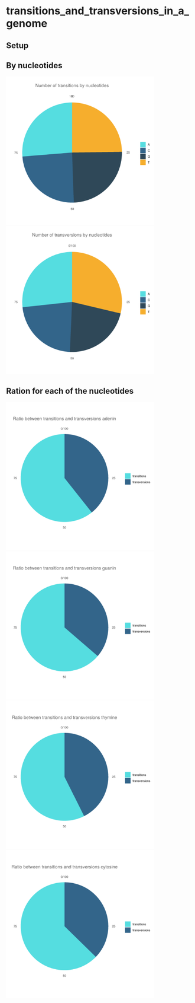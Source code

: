 # transitions_and_transversions_in_a_genome
## Setup

## By nucleotides 

<p float="left">
  <img src="https://github.com/lavakin/transitions_and_transversions_in_a_genome/blob/main/charts/transition_nucl.png" alt="transitions" width="400"/>
  <img src="https://github.com/lavakin/transitions_and_transversions_in_a_genome/blob/main/charts/transversion_nucl.png" alt="transversions" width="400"/>
</p>


## Ration for each of the nucleotides ##


<p float="left">
  <img src="https://github.com/lavakin/transitions_and_transversions_in_a_genome/blob/main/charts/adenin.png" alt="adenine" width="400"/>
  <img src="https://github.com/lavakin/transitions_and_transversions_in_a_genome/blob/main/charts/guanin.png" alt="guanine" width="400"/>
  <img src="https://github.com/lavakin/transitions_and_transversions_in_a_genome/blob/main/charts/thymine.png" alt="thymine" width="400"/>
  <img src="https://github.com/lavakin/transitions_and_transversions_in_a_genome/blob/main/charts/cytosine.png" alt="cytosine" width="400"/>
</p>
